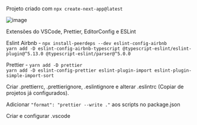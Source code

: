 Projeto criado com `npx create-next-app@latest`

![image](https://user-images.githubusercontent.com/91758001/236212277-bb0e3522-4c87-4319-9b0d-d9f125155d40.png)

Extensões do VSCode, Prettier, EditorConfig e ESLint

Eslint Airbnb - `npx install-peerdeps --dev eslint-config-airbnb` <br/> 
`yarn add -D eslint-config-airbnb-typescript @typescript-eslint/eslint-plugin@^5.13.0 @typescript-eslint/parser@^5.0.0`

Prettier - `yarn add -D prettier` <br/>
`yarn add -D eslint-config-prettier eslint-plugin-import eslint-plugin-simple-import-sort`

Criar .prettierrc, .prettierignore, .eslintignore e alterar .eslintrc (Copiar de projetos já configurados).

Adicionar `"format": "prettier --write ."` aos scripts no package.json

Criar e configurar .vscode

